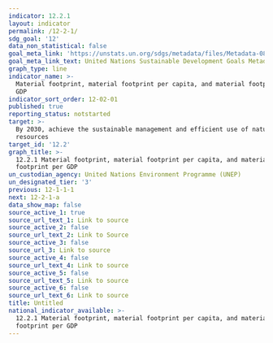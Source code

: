 ```yaml
---
indicator: 12.2.1
layout: indicator
permalink: /12-2-1/
sdg_goal: '12'
data_non_statistical: false
goal_meta_link: 'https://unstats.un.org/sdgs/metadata/files/Metadata-08-04-01.pdf '
goal_meta_link_text: United Nations Sustainable Development Goals Metadata (PDF 4.0 MB)
graph_type: line
indicator_name: >-
  Material footprint, material footprint per capita, and material footprint per
  GDP
indicator_sort_order: 12-02-01
published: true
reporting_status: notstarted
target: >-
  By 2030, achieve the sustainable management and efficient use of natural
  resources
target_id: '12.2'
graph_title: >-
  12.2.1 Material footprint, material footprint per capita, and material
  footprint per GDP
un_custodian_agency: United Nations Environment Programme (UNEP)
un_designated_tier: '3'
previous: 12-1-1-1
next: 12-2-1-a
data_show_map: false
source_active_1: true
source_url_text_1: Link to source
source_active_2: false
source_url_text_2: Link to Source
source_active_3: false
source_url_3: Link to source
source_active_4: false
source_url_text_4: Link to source
source_active_5: false
source_url_text_5: Link to source
source_active_6: false
source_url_text_6: Link to source
title: Untitled
national_indicator_available: >-
  12.2.1 Material footprint, material footprint per capita, and material
  footprint per GDP
---
```

